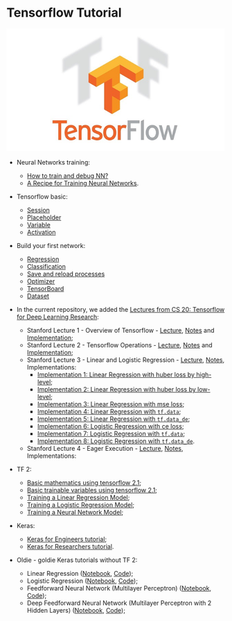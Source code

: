 # Tensorflow Tutorial

![Screenshot](images/tf.jpeg)

* Neural Networks training:
  *  <A href='https://github.com/cciprianmihai/Tensorflow-Tutorial/blob/master/Train%20proper%20NN.pdf'>How to train and debug NN?</A>
  *  <A href='http://karpathy.github.io/2019/04/25/recipe/'>A Recipe for Training Neural Networks</A>.
 
* Tensorflow basic: 
  * [Session](11_session.py)
  * [Placeholder](12_placeholder.py)
  * [Variable](13_variable.py)
  * [Activation](14_activation.py)
  
* Build your first network:
  * [Regression](21_regression.py)
  * [Classification](22_classification.py)
  * [Save and reload processes](23_save_reload.py)
  * [Optimizer](24_optimizer.py)
  * [TensorBoard](25_tensorboard.py)
  * [Dataset](26_dataset.py)

* In the current repository, we added the [Lectures from CS 20: Tensorflow for Deep Learning Research](http://web.stanford.edu/class/cs20si/):
  * Stanford Lecture 1 - Overview of Tensorflow - [Lecture](https://github.com/cciprianmihai/Tensorflow-Tutorial/blob/master/Stanford%20Lecture%201%20-%20Overview%20of%20Tensorflow/Lecture%20-%20Overview%20of%20Tensorflow.pdf), [Notes](https://github.com/cciprianmihai/Tensorflow-Tutorial/blob/master/Stanford%20Lecture%201%20-%20Overview%20of%20Tensorflow/Notes%20-%20Overview%20of%20Tensorflow.pdf) and <A href='http://nbviewer.ipython.org/github/cciprianmihai/Tensorflow-Tutorial/blob/master/Stanford%20Lecture%201%20-%20Overview%20of%20Tensorflow/Overview%20of%20Tensorflow.ipynb'>Implementation</A>;
  * Stanford Lecture 2 - Tensorflow Operations - [Lecture](https://github.com/cciprianmihai/Tensorflow-Tutorial/blob/master/Stanford%20Lecture%202%20-%20Tensorflow%20Operations/Lecture%20-%20Tensorflow%20Operations.pdf), [Notes](https://github.com/cciprianmihai/Tensorflow-Tutorial/blob/master/Stanford%20Lecture%202%20-%20Tensorflow%20Operations/Notes%20-%20Tensorflow%20Operations.pdf) and <A href='http://nbviewer.ipython.org/github/cciprianmihai/Tensorflow-Tutorial/blob/master/Stanford%20Lecture%202%20-%20Tensorflow%20Operations/Tensorflow%20Operations.ipynb'>Implementation</A>;
   * Stanford Lecture 3 - Linear and Logistic Regression - [Lecture](https://github.com/cciprianmihai/Tensorflow-Tutorial/blob/master/Stanford%20Lecture%203%20-%20Linear%20and%20Logistic%20Regression/Lecture%20-%20Linear%20and%20Logistic%20Regression.pdf), [Notes](https://github.com/cciprianmihai/Tensorflow-Tutorial/blob/master/Stanford%20Lecture%203%20-%20Linear%20and%20Logistic%20Regression/Notes%20-%20Linear%20and%20Logistic%20Regression.pdf), Implementations:
      * <A href='http://nbviewer.ipython.org/github/cciprianmihai/Tensorflow-Tutorial/blob/master/Stanford%20Lecture%203%20-%20Linear%20and%20Logistic%20Regression/Linear%20Regression%20with%20huber%20loss%20by%20high%20level.ipynb'>Implementation 1: Linear Regression with huber loss by high-level</A>;
      * <A href='http://nbviewer.ipython.org/github/cciprianmihai/Tensorflow-Tutorial/blob/master/Stanford%20Lecture%203%20-%20Linear%20and%20Logistic%20Regression/Linear%20Regression%20with%20huber%20loss%20by%20low%20level.ipynb'>Implementation 2: Linear Regression with huber loss by low-level</A>;
      * <A href='http://nbviewer.ipython.org/github/cciprianmihai/Tensorflow-Tutorial/blob/master/Stanford%20Lecture%203%20-%20Linear%20and%20Logistic%20Regression/Linear%20Regression%20with%20mse%20loss.ipynb'>Implementation 3: Linear Regression with mse loss</A>;
      * <A href='http://nbviewer.ipython.org/github/cciprianmihai/Tensorflow-Tutorial/blob/master/Stanford%20Lecture%203%20-%20Linear%20and%20Logistic%20Regression/Linear%20Regression%20with%20tf.data.ipynb'>Implementation 4: Linear Regression with `tf.data`</A>;
      * <A href='http://nbviewer.ipython.org/github/cciprianmihai/Tensorflow-Tutorial/blob/master/Stanford%20Lecture%203%20-%20Linear%20and%20Logistic%20Regression/Linear%20Regression%20with%20tf.data_de.ipynb'>Implementation 5: Linear Regression with `tf.data_de`</A>;
     * <A href='http://nbviewer.ipython.org/github/cciprianmihai/Tensorflow-Tutorial/blob/master/Stanford%20Lecture%203%20-%20Linear%20and%20Logistic%20Regression/Logistic%20Regression%20with%20ce%20loss.ipynb'>Implementation 6: Logistic Regression with ce loss</A>;
     * <A href='http://nbviewer.ipython.org/github/cciprianmihai/Tensorflow-Tutorial/blob/master/Stanford%20Lecture%203%20-%20Linear%20and%20Logistic%20Regression/Logistic%20Regression%20with%20tf.data.ipynb'>Implementation 7: Logistic Regression with `tf.data`</A>;
     * <A href='http://nbviewer.ipython.org/github/cciprianmihai/Tensorflow-Tutorial/blob/master/Stanford%20Lecture%203%20-%20Linear%20and%20Logistic%20Regression/Logistic%20Regression%20with%20tf.data_de.ipynb'>Implementation 8: Logistic Regression with `tf.data_de`</A>.
   * Stanford Lecture 4 - Eager Execution - [Lecture](https://github.com/cciprianmihai/Tensorflow-Tutorial/blob/master/Stanford%20Lecture%204%20-%20Eager%20Execution/Lecture%20-%20Eager%20Execution.pdf), [Notes](https://github.com/cciprianmihai/Tensorflow-Tutorial/blob/master/Stanford%20Lecture%204%20-%20Eager%20Execution/Notes%20-%20Eager%20Execution.pdf), Implementations:
    
* TF 2:
  * <A href='http://nbviewer.ipython.org/github/cciprianmihai/Tensorflow-Tutorial/blob/master/tf%202/Basic%20mathematics%20using%20tensorflow%202.1.ipynb'>Basic mathematics using tensorflow 2.1</A>;
  * <A href='http://nbviewer.ipython.org/github/cciprianmihai/Tensorflow-Tutorial/blob/master/tf%202/Basic%20trainable%20variables%20using%20tensorflow%202.1.ipynb'>Basic trainable variables using tensorflow 2.1</A>;
  * <A href='http://nbviewer.ipython.org/github/cciprianmihai/Tensorflow-Tutorial/blob/master/tf%202/Training%20a%20Linear%20Regression%20Model.ipynb'>Training a Linear Regression Model</A>;
  * <A href='http://nbviewer.ipython.org/github/cciprianmihai/Tensorflow-Tutorial/blob/master/tf%202/Training%20a%20Logistic%20Regression%20Model.ipynb'> Training a Logistic Regression Model</A>;
  * <A href='http://nbviewer.ipython.org/github/cciprianmihai/Tensorflow-Tutorial/blob/master/tf%202/Training%20a%20Neural%20Network.ipynb'> Training a Neural Network Model</A>;
  
* Keras:
  * <A href='http://nbviewer.ipython.org/github/cciprianmihai/Tensorflow-Tutorial/blob/master/keras/%5Bkeras_io%5D_Intro_to_Keras_for_Engineers.ipynb'> Keras for Engineers tutorial</A>;
  * <A href='http://nbviewer.ipython.org/github/cciprianmihai/Tensorflow-Tutorial/blob/master/keras/%5Bkeras_io%5D_Intro_to_Keras_for_Researchers.ipynb'> Keras for Researchers tutorial</A>.
  
* Oldie - goldie Keras tutorials without TF 2:
  * Linear Regression (<A href='http://nbviewer.ipython.org/github/cciprianmihai/Tensorflow-Tutorial/blob/master/Oldie%20-%20goldie%20Keras/01_linear_regression.ipynb'>Notebook</A>, <A href='https://github.com/cciprianmihai/Tensorflow-Tutorial/blob/master/Oldie%20-%20goldie%20Keras/01_linear_regression.py'>Code</A>);
  * Logistic Regression (<A href='http://nbviewer.ipython.org/github/cciprianmihai/Tensorflow-Tutorial/blob/master/Oldie%20-%20goldie%20Keras/02_logistic_regression.ipynb'>Notebook</A>, <A href='https://github.com/cciprianmihai/Tensorflow-Tutorial/blob/master/Oldie%20-%20goldie%20Keras/02_logistic_regression.py'>Code</A>);
  * Feedforward Neural Network (Multilayer Perceptron) (<A href='http://nbviewer.ipython.org/github/cciprianmihai/Tensorflow-Tutorial/blob/master/Oldie%20-%20goldie%20Keras/03_net.ipynb'>Notebook</A>, <A href='https://github.com/cciprianmihai/Tensorflow-Tutorial/blob/master/Oldie%20-%20goldie%20Keras/03_net.py'>Code</A>);
  * Deep Feedforward Neural Network (Multilayer Perceptron with 2 Hidden Layers) (<A href='http://nbviewer.ipython.org/github/cciprianmihai/Tensorflow-Tutorial/blob/master/Oldie%20-%20goldie%20Keras/04_modern_net.ipynb'>Notebook</A>, <A href='https://github.com/cciprianmihai/Tensorflow-Tutorial/blob/master/Oldie%20-%20goldie%20Keras/04_modern_net.py'>Code</A>);
  
  
  
  
  
  
  

